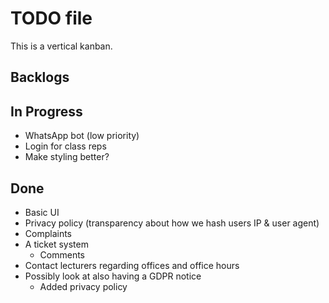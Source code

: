 # TODO file

This is a vertical kanban.


## Backlogs


## In Progress

- WhatsApp bot (low priority)
- Login for class reps
- Make styling better?

## Done

- Basic UI
- Privacy policy (transparency about how we hash users IP & user agent)
- Complaints
- A ticket system
	- Comments
- Contact lecturers regarding offices and office hours
- Possibly look at also having a GDPR notice
	- Added privacy policy
